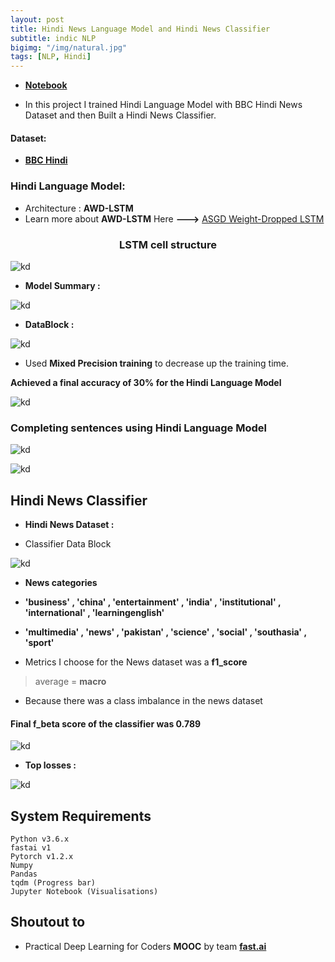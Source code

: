 ```yaml
---
layout: post
title: Hindi News Language Model and Hindi News Classifier 
subtitle: indic NLP
bigimg: "/img/natural.jpg"
tags: [NLP, Hindi]
---
```




* [**Notebook**](https://github.com/shadab4150/Hindi-News-Language-Model-and-Classification-indic-NLP/blob/master/Hindi_News_Language_Model_and_Classification_indic_NLP_v2.ipynb)

* In this project I trained Hindi Language Model with BBC Hindi News Dataset and then Built a Hindi News Classifier.

#### Dataset:

* [**BBC Hindi**](https://github.com/NirantK/hindi2vec/releases/tag/bbc-hindi-v0.1)

### Hindi Language Model:

* Architecture : **AWD-LSTM**  
* Learn more about **AWD-LSTM** Here **--->** [ASGD Weight-Dropped LSTM](https://medium.com/ai%C2%B3-theory-practice-business/awd-lstm-6b2744e809c5)

<center><h3> LSTM cell structure </h3></center>

![kd](https://miro.medium.com/max/1023/1*Mr9zEA72R-LdAHtnXyZ0Eg.png)

* **Model Summary :**

![kd](https://i.ibb.co/yqwzj9w/awd-lstm.jpg)

* **DataBlock :**

![kd](https://i.ibb.co/H4QcsvV/data-show.jpg)

* Used **Mixed Precision training** to decrease up the training time.

**Achieved a final accuracy of 30% for the Hindi Language Model**

![kd](https://i.ibb.co/QpqqbjG/lm.jpg)

### Completing sentences using Hindi Language Model

![kd](https://i.ibb.co/NKTyPnX/bbc-saudi.jpg)

![kd](https://i.ibb.co/tqP6yDZ/bbc-london.jpg)

## Hindi News Classifier

* **Hindi News Dataset :**

* Classifier Data Block

![kd](https://i.ibb.co/L68bX8P/hind-classifier.jpg)

* **News categories**
* **'business' , 'china' , 'entertainment' , 'india' , 'institutional' , 'international' , 'learningenglish'**
* **'multimedia' , 'news' , 'pakistan' , 'science' , 'social' , 'southasia' , 'sport'**

* Metrics I choose for the News dataset was a **f1_score**
> average = **macro**

* Because there was a class imbalance in the news dataset

#### Final f_beta score of the classifier was 0.789
![kd](https://i.ibb.co/hXGTsZg/class-final.jpg)

* **Top losses :**

![kd](https://i.ibb.co/kgWTP0N/top-losses.jpg)


## System Requirements

```
Python v3.6.x
fastai v1
Pytorch v1.2.x
Numpy
Pandas
tqdm (Progress bar)
Jupyter Notebook (Visualisations)

```

## Shoutout to

* Practical Deep Learning for Coders **MOOC** by team [**fast.ai**](https://www.fast.ai/)

